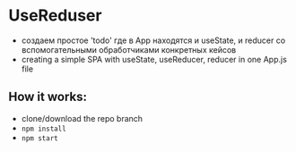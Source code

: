 # UseReduser
- создаем простое 'todo' где в App находятся и useState, и reducer со вспомогательными обработчиками конкретных кейсов
- creating a simple SPA with useState, useReducer, reducer in one App.js file
 
## How it works:
  - clone/download the repo branch </br>  
  - `npm install`</br>
  - `npm start`</br>
